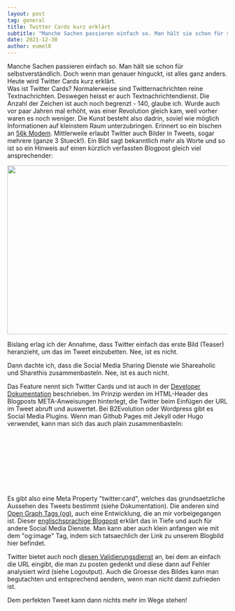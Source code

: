 ```yaml
---
layout: post
tag: general
title: Twitter Cards kurz erklärt
subtitle: "Manche Sachen passieren einfach so. Man hält sie schon für selbstverständlich. Doch wenn man genauer hinguckt, ist alles ganz anders. Heute wird Twitter Cards kurz erklärt."
date: 2021-12-30
author: eumel8
---
```


Manche Sachen passieren einfach so. Man hält sie schon für selbstverständlich. Doch wenn man genauer hinguckt, ist alles ganz anders. Heute wird Twitter Cards kurz erklärt.
<br/>
Was ist Twitter Cards? Normalerweise sind Twitternachrichten reine Textnachrichten. Deswegen heisst er auch Textnachrichtendienst. Die Anzahl der Zeichen ist auch noch begrenzt - 140, glaube ich. Wurde auch vor paar Jahren mal erhöht, was einer Revolution gleich kam, weil vorher waren es noch weniger. Die Kunst besteht also dadrin, soviel wie möglich Informationen auf kleinstem Raum unterzubringen. Erinnert so ein bischen an <a href="https://de.wikipedia.org/wiki/V.90#V.92">56k Modem</a>. Mittlerweile erlaubt Twitter auch Bilder in Tweets, sogar mehrere (ganze 3 Stueck!). Ein Bild sagt bekanntlich mehr als Worte und so ist so ein Hinweis auf einen kürzlich verfassten Blogpost gleich viel ansprechender:

<img src="/blog/media/quick-uploads/twitter-cards-kurz-erklaert/2021-12-30_2_.png" width="585" height="386"/>

Bislang erlag ich der Annahme, dass Twitter einfach das erste Bild (Teaser) heranzieht, um das im Tweet einzubetten. Nee, ist es nicht.

Dann dachte ich, dass die Social Media Sharing Dienste wie Shareaholic und Sharethis zusammenbasteln. Nee, ist es auch nicht.

Das Feature nennt sich Twitter Cards und ist auch in der <a href="https://developer.twitter.com/en/docs/twitter-for-websites/cards/guides/getting-started">Developer Dokumentation</a> beschrieben. Im Prinzip werden im HTML-Header des Blogposts META-Anweisungen hinterlegt, die Twitter beim Einfügen der URL im Tweet abruft und auswertet. Bei B2Evolution oder Wordpress gibt es Social Media Plugins. Wenn man Github Pages mit Jekyll oder Hugo verwendet, kann man sich das auch plain zusammenbasteln:

<!-- codeblock lang=shell line=1 --><pre class="codeblock"><code>
<meta property="og:url" content="https://blog.eumelnet.de/blogs/blog8.php/kubernetes-ipv6-jetzt-gehts-los" />
<meta property="og:description" content="Hurra! Kubernetes 1.21 ist da! Und damit endlich eine Implementierung von IPv6 DualStack in K3S. IPv6 kann also zusammen mit IPv4 betrieben werden. Nun, was bedeutet das genau? Schauen wir uns das in der Praxis unseres Heimnetzwerkes an." />
<meta property="og:site_name" content="blog.eumel.de" />
<meta property="og:image" content="images/blog-eumel-de.png?mtime=1594142083" />
<meta property="og:image:height" content="851" />
<meta property="og:image:width" content="315" />
<meta property="twitter:card" content="summary_large_image" />
</code></pre><!-- /codeblock -->

Es gibt also eine Meta Property "twitter:card", welches das grundsaetzliche Aussehen des Tweets bestimmt (siehe Dokumentation).
Die anderen sind <a href="https://ogp.me/">Open Graph Tags (og)</a>, auch eine Entwicklung, die an mir vorbeigegangen ist. Dieser <a href="https://support.sendible.com/hc/en-us/articles/115000159366-How-are-link-previews-handled-by-the-different-social-sites-">englischsprachige Blogpost</a> erklärt das in Tiefe und auch für andere Social Media Dienste.
Man kann aber auch klein anfangen wie mit dem "og:image" Tag, indem sich tatsaechlich der Link zu unserem Blogbild hier befindet.

Twitter bietet auch noch <a href="https://cards-dev.twitter.com/validator">diesen Validierungsdienst</a> an, bei dem an einfach die URL eingibt, die man zu posten gedenkt und diese dann auf Fehler analysiert wird (siehe Logoutput). Auch die Groesse des Bildes kann man begutachten und entsprechend aendern, wenn man nicht damit zufrieden ist. 

Dem perfekten Tweet kann dann nichts mehr im Wege stehen!
